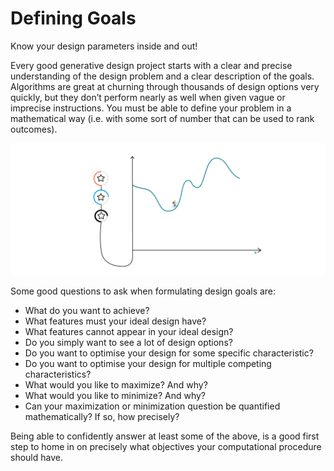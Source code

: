 # Defining Goals

Know your design parameters inside and out!

Every good generative design project starts with a clear and precise understanding of the design problem and a clear description of the goals. Algorithms are great at churning through thousands of design options very quickly, but they don’t perform nearly as well when given vague or imprecise instructions. You must be able to define your problem in a mathematical way \(i.e. with some sort of number that can be used to rank outcomes\).

![](../../.gitbook/assets/definegoals%20%284%29.png)

Some good questions to ask when formulating design goals are:

* What do you want to achieve?  
* What features must your ideal design have? 
* What features cannot appear in your ideal design? 
* Do you simply want to see a lot of design options? 
* Do you want to optimise your design for some specific characteristic? 
* Do you want to optimise your design for multiple competing characteristics? 
* What would you like to maximize? And why? 
* What would you like to minimize? And why? 
* Can your maximization or minimization question be quantified mathematically? If so, how precisely?

Being able to confidently answer at least some of the above, is a good first step to home in on precisely what objectives your computational procedure should have.

